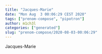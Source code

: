 ```yaml
---
title: "Jacques-Marie"
date: "Mon Aug  3 00:06:29 CEST 2020"
tags: ["prenom-compose", "pipotron"]
author: m1ch3l
categories: ["generated"]
slug: "prenom-compose/2020-08-03-00:06:29"
---
```


Jacques-Marie
